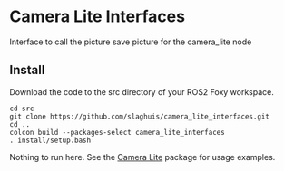# Camera Lite Interfaces
Interface to call the picture save picture for the camera_lite node

## Install
Download the code to the src directory of your ROS2 Foxy workspace.
```
cd src
git clone https://github.com/slaghuis/camera_lite_interfaces.git
cd ..
colcon build --packages-select camera_lite_interfaces
. install/setup.bash
```

Nothing to run here.  See the [Camera Lite](https://github.com/slaghuis/camera_lite.git) package for usage examples.
